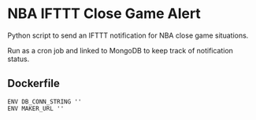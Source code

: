 NBA IFTTT Close Game Alert
====

Python script to send an IFTTT notification for NBA close game situations.

Run as a cron job and linked to MongoDB to keep track of notification status.


Dockerfile
----
```docker
ENV DB_CONN_STRING ''
ENV MAKER_URL ''
```